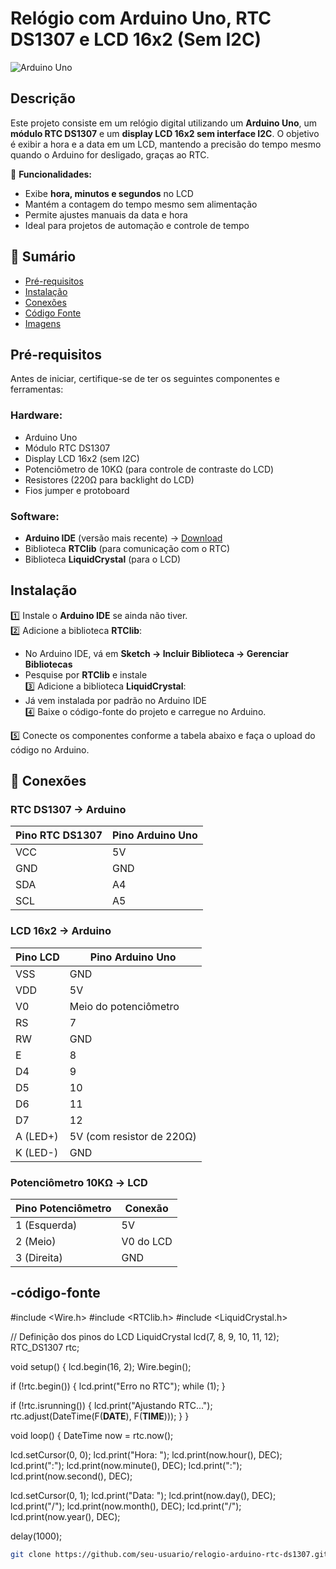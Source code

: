 # Relógio com Arduino Uno, RTC DS1307 e LCD 16x2 (Sem I2C)  

![Arduino Uno](https://upload.wikimedia.org/wikipedia/commons/3/38/Arduino_Uno_-_R3.jpg)  

## Descrição  
Este projeto consiste em um relógio digital utilizando um **Arduino Uno**, um **módulo RTC DS1307** e um **display LCD 16x2 sem interface I2C**. O objetivo é exibir a hora e a data em um LCD, mantendo a precisão do tempo mesmo quando o Arduino for desligado, graças ao RTC.  

🔹 **Funcionalidades:**  
- Exibe **hora, minutos e segundos** no LCD  
- Mantém a contagem do tempo mesmo sem alimentação  
- Permite ajustes manuais da data e hora  
- Ideal para projetos de automação e controle de tempo  

## 📑 Sumário  
- [Pré-requisitos](#pré-requisitos)  
- [Instalação](#instalação)  
- [Conexões](#-conexões)  
- [Código Fonte](#-código-fonte)  
- [Imagens](#-imagens)
  

## Pré-requisitos  
Antes de iniciar, certifique-se de ter os seguintes componentes e ferramentas:  

### **Hardware:**  
- Arduino Uno  
- Módulo RTC DS1307  
- Display LCD 16x2 (sem I2C)  
- Potenciômetro de 10KΩ (para controle de contraste do LCD)  
- Resistores (220Ω para backlight do LCD)  
- Fios jumper e protoboard  

### **Software:**  
- **Arduino IDE** (versão mais recente) → [Download](https://www.arduino.cc/en/software)  
- Biblioteca **RTClib** (para comunicação com o RTC)  
- Biblioteca **LiquidCrystal** (para o LCD)  

## Instalação  
1️⃣ Instale o **Arduino IDE** se ainda não tiver.  
2️⃣ Adicione a biblioteca **RTClib**:  
   - No Arduino IDE, vá em **Sketch → Incluir Biblioteca → Gerenciar Bibliotecas**  
   - Pesquise por **RTClib** e instale  
3️⃣ Adicione a biblioteca **LiquidCrystal**:  
   - Já vem instalada por padrão no Arduino IDE  
4️⃣ Baixe o código-fonte do projeto e carregue no Arduino.  

5️⃣ Conecte os componentes conforme a tabela abaixo e faça o upload do código no Arduino. 

## 🔌 Conexões  

### **RTC DS1307 → Arduino**  
| Pino RTC DS1307 | Pino Arduino Uno |
|----------------|----------------|
| VCC            | 5V             |
| GND            | GND            |
| SDA            | A4             |
| SCL            | A5             |

### **LCD 16x2 → Arduino**  
| Pino LCD | Pino Arduino Uno |
|----------|-----------------|
| VSS      | GND             |
| VDD      | 5V              |
| V0       | Meio do potenciômetro |
| RS       | 7               |
| RW       | GND             |
| E        | 8               |
| D4       | 9               |
| D5       | 10              |
| D6       | 11              |
| D7       | 12              |
| A (LED+) | 5V (com resistor de 220Ω) |
| K (LED-) | GND             |

### **Potenciômetro 10KΩ → LCD**  
| Pino Potenciômetro | Conexão |
|------------------|----------|
| 1 (Esquerda)    | 5V       |
| 2 (Meio)        | V0 do LCD |
| 3 (Direita)     | GND      |

## -código-fonte

#include <Wire.h>
#include <RTClib.h>
#include <LiquidCrystal.h>

// Definição dos pinos do LCD
LiquidCrystal lcd(7, 8, 9, 10, 11, 12);
RTC_DS1307 rtc;

void setup() {
  lcd.begin(16, 2);
  Wire.begin();

  if (!rtc.begin()) {
    lcd.print("Erro no RTC");
    while (1);
  }

  if (!rtc.isrunning()) {
    lcd.print("Ajustando RTC...");
    rtc.adjust(DateTime(F(__DATE__), F(__TIME__)));
  }
}

void loop() {
  DateTime now = rtc.now();

  lcd.setCursor(0, 0);
  lcd.print("Hora: ");
  lcd.print(now.hour(), DEC);
  lcd.print(":");
  lcd.print(now.minute(), DEC);
  lcd.print(":");
  lcd.print(now.second(), DEC);

  lcd.setCursor(0, 1);
  lcd.print("Data: ");
  lcd.print(now.day(), DEC);
  lcd.print("/");
  lcd.print(now.month(), DEC);
  lcd.print("/");
  lcd.print(now.year(), DEC);

  delay(1000);

```sh
git clone https://github.com/seu-usuario/relogio-arduino-rtc-ds1307.git
